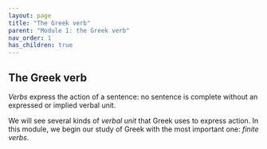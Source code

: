 ```yaml
---
layout: page
title: "The Greek verb"
parent: "Module 1: the Greek verb"
nav_order: 1
has_children: true
---
```



## The Greek verb

*Verbs* express the action of a sentence: no sentence is complete without an expressed or implied verbal unit.

We will see several kinds of *verbal unit* that Greek uses to express action.  In this module, we begin our study of Greek with the most important one: *finite verbs*.

